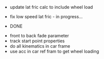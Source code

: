 - update lat fric calc to include wheel load 

- fix low speed lat fric - in progress...

* DONE
- front to back fade parameter
- track start point properties
- do all kinematics in car frame
- use acc in car ref fram to get wheel loading